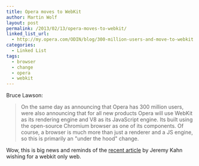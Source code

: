```yaml
---
title: Opera moves to WebKit
author: Martin Wolf
layout: post
permalink: /2013/02/13/opera-moves-to-webkit/
linked_list_url:
  - http://my.opera.com/ODIN/blog/300-million-users-and-move-to-webkit
categories:
  - Linked List
tags:
  - browser
  - change
  - opera
  - webkit
---
```

<p class="linked-list-quote-author">
  Bruce Lawson:
</p>

> On the same day as announcing that Opera has 300 million users, were also announcing that for all new products Opera will use WebKit as its rendering engine and V8 as its JavaScript engine. Its built using the open-source Chromium browser as one of its components. Of course, a browser is much more than just a renderer and a JS engine, so this is primarily an "under the hood" change.

Wow, this is big news and reminds of the [recent article][1] by Jeremy Kahn wishing for a webkit only web.

 [1]: http://jeremyckahn.github.com/blog/2013/01/23/i-support-the-webkit-monoculture/